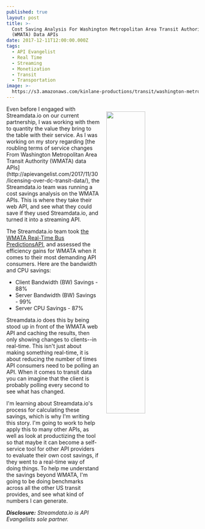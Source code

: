 ```yaml
---
published: true
layout: post
title: >-
  Cost Saving Analysis For Washington Metropolitan Area Transit Authority
  (WMATA) Data APIs
date: 2017-12-11T12:00:00.000Z
tags:
  - API Evangelist
  - Real Time
  - Streaming
  - Monetization
  - Transit
  - Transportation
image: >-
  https://s3.amazonaws.com/kinlane-productions/transit/washington-metropolitan-area-transit-authority-api.pn
---
```

<p><img src="https://s3.amazonaws.com/kinlane-productions/transit/washington-metropolitan-area-transit-authority-api.png" align="right" width="45%" style="padding: 15px;" /></p>Even before I engaged with Streamdata.io on our current partnership, I was working with them to quantity the value they bring to the table with their service. As I was working on my story regarding [the roubling terms of service changes From Washington Metropolitan Area Transit Authority (WMATA) data APIs](http://apievangelist.com/2017/11/30/licensing-over-dc-transit-data/), the Streamdata.io team was running a cost savings analysis on the WMATA APIs. This is where they take their web API, and see what they could save if they used Streamdata.io, and turned it into a streaming API.

The Streamdata.io team took [the WMATA Real-Time Bus PredictionsAPI](https://developer.wmata.com/docs/services/5476365e031f590f38092508/operations/5476365e031f5909e4fe331e), and assessed the efficiency gains for WMATA when it comes to their most demanding API consumers. Here are the bandwidth and CPU savings:

- Client Bandwidth (BW) Savings - 88%
- Server Bandwidth (BW) Savings - 99%
- Server CPU Savings - 87%

Streamdata.io does this by being stood up in front of the WMATA web API and caching the results, then only showing changes to clients--in real-time. This isn't just about making something real-time, it is about reducing the number of times API consumers need to be polling an API. When it comes to transit data you can imagine that the client is probably polling every second to see what has changed.

I'm learning about Streamdata.io's process for calculating these savings, which is why I'm writing this story. I'm going to work to help apply this to many other APIs, as well as look at productizing the tool so that maybe it can become a self-service tool for other API providers to evaluate their own cost savings, if they went to a real-time way of doing things. To help me understand the savings beyond WMATA, I'm going to be doing benchmarks across all the other US transit provides, and see what kind of numbers I can generate.

_**Disclosure:** Streamdata.io is API Evangelists sole partner._
